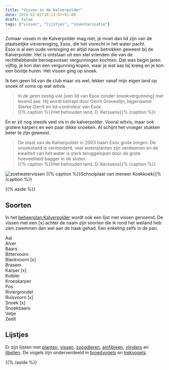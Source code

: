 ```yaml
---
title: "Vissen in de Kalverpolder"
date: 2019-02-01T10:13:07+01:00
draft: false
tags: ["vissen", "lijstjes", "inventarisatie"]
---
```


Zomaar vissen in de Kalverpolder mag niet, je moet dan lid zijn van de plaatselijke visvereniging, Esox, die het visrecht in het water pacht.  
Esox is al een oude vereniging en altijd nauw betrokken geweest bij de Kalverpolder. 
Het is ontstaan uit een stel vrienden die van de rechthebbende beroepsvisser vergunningen kochten. 
Dat was begin jaren vijftig, je kon dan een vergunning kopen, waar je wat aas bij kreeg en je kon een bootje huren. Het vissen ging op snoek.<!--more--> 

Ik ben geen lid van de club maar vis wel; lekker vanaf mijn eigen land op snoek of soms op wat witvis. 

> In de jaren zestig vist [een lid van Esox zonder snoekvergunning] met levend aas. 
Hij wordt betrapt door Gerrit Gravestijn, bijgenaamd Sterke Gerrit en lid-controleur van Esox.  
{{% caption %}}Het behouden land, D. Kerssens{{% /caption %}}

En er zit nog steeds veel vis in de kalverpolder. Vooral witvis, maar ook grotere karpers en een paar dikke snoeken. 
Al schijnt het vroeger stukken beter te zijn geweest.

> De staat van de Kalverpolder in 2003 baart Esox grote zorgen. De snoekstand is verminderd, 
veel waterplanten zijn verdwenen en de kwaliteit van het water is sterk teruggelopen door de 
grote hoeveelheid bagger in de sloten.  
{{% caption %}}Het behouden land, D. Kerssens{{% /caption %}}


![zoetwatervissen](/images/zoetwatervissen.jpg)
{{% caption %}}Schoolplaat van meneer Koekkoek{{% /caption %}}

{{% aside %}}
## Soorten
In het [beheerplan Kalverpolder](https://www.vogelwachtzaanstreek.nl/werkgroepen/docs/beheerplan_kalverpolder.pdf) wordt ook 
een lijst met vissen genoemd. De vissen met een [x] achter de naam zijn soorten die ik rond het weiland heb zien zwemmen dan wel aan de haak gehad. Een enkeling zelfs in de pan.<!--more-->


Aal  
Alver  
Baars  
Bittervoorn  
Blankvoorn [x]  
Brasem  		
Karper [x]  
Kolblei  
Kroeskarper  
Pos  
Riviergrondel  
Ruisvoorn [x]  
Snoek [x]  
Snoekbaars  
Vetje  
Zeelt  

## Lijstjes
Er zijn lijsten met [planten](/blog/planten-in-de-kalverpolder/), [vissen](/blog/vissen-in-de-kalverpolder/), 
[zoogdieren](/blog/zoogdieren-in-de-kalverpolder/), [amfibieen](/blog/amfibieen-in-de-kalverpolder/), 
[vlinders](/blog/vlinders-in-de-kalverpolder/) en [libellen](/blog/libellen-in-de-kalverpolder/). 
De vogels zijn onderverdeeld in [broedvogels](/blog/broedvogels-in-de-kalverpolder/) en [trekvogels](/blog/trekvogels-in-de-kalverpolder/).

{{% /aside %}}
